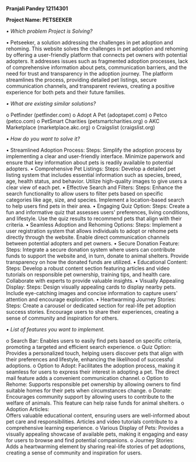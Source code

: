 **Pranjali Pandey 12114301**

**Project Name: PETSEEKER**


*•	Which problem Project is Solving?*

•	Petseeker, a solution addressing the challenges in pet adoption and rehoming. This website solves the challenges in pet adoption and rehoming by offering a user-friendly platform that connects pet owners with potential adopters. It addresses issues such as fragmented adoption processes, lack of comprehensive information about pets, communication barriers, and the need for trust and transparency in the adoption journey. The platform streamlines the process, providing detailed pet listings, secure communication channels, and transparent reviews, creating a positive experience for both pets and their future families.

*•	What are existing similar solutions?*

o	Petfinder (petfinder.com)
o	Adopt A Pet (adoptapet.com)
o	Petco (petco.com)
o	PetSmart Charities (petsmartcharities.org)
o	AKC Marketplace (marketplace.akc.org)
o	Craigslist (craigslist.org)

*•	How do you want to solve it?*

•	Streamlined Adoption Process:
Steps: Simplify the adoption process by implementing a clear and user-friendly interface. Minimize paperwork and ensure that key information about pets is readily available to potential adopters.
•	Comprehensive Pet Listings:
Steps: Develop a detailed pet listing system that includes essential information such as species, breed, age, health status, and behavior. Utilize high-quality images to give users a clear view of each pet.
•	Effective Search and Filters:
Steps: Enhance the search functionality to allow users to filter pets based on specific categories like age, size, and species. Implement a location-based search to help users find pets in their area.
•	Engaging Quiz Option:
Steps: Create a fun and informative quiz that assesses users' preferences, living conditions, and lifestyle. Use the quiz results to recommend pets that align with their criteria.
•	Seamless Adoption and Rehoming Options:
Steps: Implement a user registration system that allows individuals to adopt or rehome pets directly through the website. Enable direct communication channels between potential adopters and pet owners.
•	Secure Donation Feature:
Steps: Integrate a secure donation system where users can contribute funds to support the website and, in turn, donate to animal shelters. Provide transparency on how the donated funds are utilized.
•	Educational Content:
Steps: Develop a robust content section featuring articles and video tutorials on responsible pet ownership, training tips, and health care. Collaborate with experts to provide valuable insights.
•	Visually Appealing Display:
Steps: Design visually appealing cards to display nearby pets. Include eye-catching images and concise information to capture users' attention and encourage exploration.
•	Heartwarming Journey Stories:
Steps: Create a carousel or dedicated section for real-life pet adoption success stories. Encourage users to share their experiences, creating a sense of community and inspiration for others.

*•	List of features you want to implement.*

o	Search Bar:
Enables users to easily find pets based on specific criteria, promoting a targeted and efficient search experience.
o	Quiz Option:
Provides a personalized touch, helping users discover pets that align with their preferences and lifestyle, enhancing the likelihood of successful adoptions.
o	Option to Adopt:
Facilitates the adoption process, making it seamless for users to express their interest in adopting a pet. The direct mail feature adds a convenient communication channel.
o	Option to Rehome: 
Supports responsible pet ownership by allowing owners to find suitable homes for their pets when circumstances change.
o	Donate:
 Encourages community support by allowing users to contribute to the welfare of animals. This feature can help raise funds for animal shelters.
o	Adoption Articles:  
Offers valuable educational content, ensuring users are well-informed about pet care and responsibilities. Articles and video tutorials contribute to a comprehensive learning experience.
o	Various Display of Pets: 
 Provides a visually appealing showcase of available pets, making it engaging and easy for users to browse and find potential companions.
o	Journey Stories:    
Adds a heartwarming element by sharing real-life stories of pet adoptions, creating a sense of community and inspiration for users.
